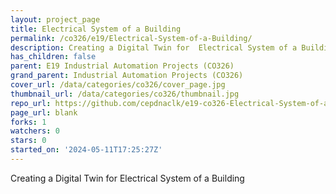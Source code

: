 ```yaml
---
layout: project_page
title: Electrical System of a Building
permalink: /co326/e19/Electrical-System-of-a-Building/
description: Creating a Digital Twin for  Electrical System of a Building
has_children: false
parent: E19 Industrial Automation Projects (CO326)
grand_parent: Industrial Automation Projects (CO326)
cover_url: /data/categories/co326/cover_page.jpg
thumbnail_url: /data/categories/co326/thumbnail.jpg
repo_url: https://github.com/cepdnaclk/e19-co326-Electrical-System-of-a-Building
page_url: blank
forks: 1
watchers: 0
stars: 0
started_on: '2024-05-11T17:25:27Z'
---
```


Creating a Digital Twin for  Electrical System of a Building